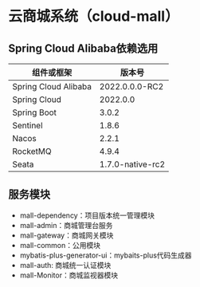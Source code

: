 # 云商城系统（cloud-mall）
## Spring Cloud Alibaba依赖选用
 | 组件或框架 | 版本号 |
|-------|--------|
| Spring Cloud Alibaba | 2022.0.0.0-RC2 |
| Spring Cloud | 2022.0.0 |
| Spring Boot | 3.0.2 |
| Sentinel | 1.8.6 |
| Nacos | 2.2.1 |
| RocketMQ | 4.9.4 |
| Seata | 1.7.0-native-rc2 |

## 服务模块
- mall-dependency：项目版本统一管理模块
- mall-admin：商城管理台服务
- mall-gateway：商城网关模块
- mall-common：公用模块
 - mybatis-plus-generator-ui：mybaits-plus代码生成器
- mall-auth: 商城统一认证模块
- mall-Monitor：商城监视器模块
